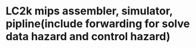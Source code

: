 # LC2k mips assembler, simulator, pipline(include forwarding for solve data hazard and control hazard)
